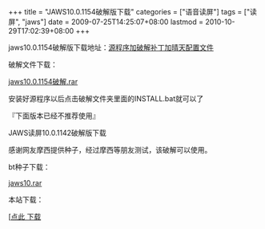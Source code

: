 +++
title = "JAWS10.0.1154破解版下载"
categories = ["语音读屏"]
tags = ["读屏", "jaws"]
date = 2009-07-25T14:25:07+08:00
lastmod = 2010-10-29T17:02:39+08:00
+++



jaws10.0.1154破解版下载地址：<a href="http://dl.mangren.org/qt/jaws10.0.1154.rar" target="_blank">源程序加破解补丁加晴天配置文件</a>

破解文件下载：

<a href="https://www.qt06.com/attachment/1249651612_47525f4f.rar" target="_blank">jaws10.0.1154破解.rar</a>

安装好源程序以后点击破解文件夹里面的INSTALL.bat就可以了

『下面版本已经不推荐使用』

JAWS读屏10.0.1142破解版下载 

感谢网友摩西提供种子，经过摩西等朋友测试，该破解可以使用。

bt种子下载：

<a href="https://www.qt06.com/attachment/1248502875_550312c5.rar" target="_blank">jaws10.rar</a>

本站下载：

[[点此 下载](https://www.qt06.com/attachment/jaws10.rar)